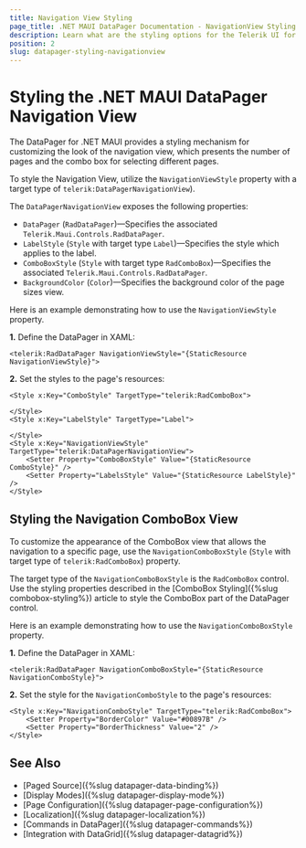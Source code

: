```yaml
---
title: Navigation View Styling
page_title: .NET MAUI DataPager Documentation - NavigationView Styling
description: Learn what are the styling options for the Telerik UI for .NET MAUI DataPager NavigationView view.
position: 2
slug: datapager-styling-navigationview
---
```


# Styling the .NET MAUI DataPager Navigation View

The DataPager for .NET MAUI provides a styling mechanism for customizing the look of the navigation view, which presents the number of pages and the combo box for selecting different pages.

To style the Navigation View, utilize the `NavigationViewStyle` property with a target type of `telerik:DataPagerNavigationView`). 

The `DataPagerNavigationView` exposes the following properties:
* `DataPager` (`RadDataPager`)&mdash;Specifies the associated `Telerik.Maui.Controls.RadDataPager`.
* `LabelStyle` (`Style` with target type `Label`)&mdash;Specifies the style which applies to the label.
* `ComboBoxStyle` (`Style` with target type `RadComboBox`)&mdash;Specifies the associated `Telerik.Maui.Controls.RadDataPager`.
* `BackgroundColor` (`Color`)&mdash;Specifies the background color of the page sizes view.

Here is an example demonstrating how to use the `NavigationViewStyle` property.

**1.** Define the DataPager in XAML:

```XAML
<telerik:RadDataPager NavigationViewStyle="{StaticResource NavigationViewStyle}">
```

**2.** Set the styles to the page's resources:

```XAML
<Style x:Key="ComboStyle" TargetType="telerik:RadComboBox">

</Style>
<Style x:Key="LabelStyle" TargetType="Label">

</Style>
<Style x:Key="NavigationViewStyle" TargetType="telerik:DataPagerNavigationView">
    <Setter Property="ComboBoxStyle" Value="{StaticResource ComboStyle}" />
    <Setter Property="LabelsStyle" Value="{StaticResource LabelStyle}" />
</Style>
```

## Styling the Navigation ComboBox View

To customize the appearance of the ComboBox view that allows the navigation to a specific page, use the `NavigationComboBoxStyle` (`Style` with target type of `telerik:RadComboBox`) property.

The target type of the `NavigationComboBoxStyle` is the `RadComboBox` control. Use the styling properties described in the [ComboBox Styling]({%slug combobox-styling%}) article to style the ComboBox part of the DataPager control. 

Here is an example demonstrating how to use the `NavigationComboBoxStyle` property.

**1.** Define the DataPager in XAML:

```XAML
<telerik:RadDataPager NavigationComboBoxStyle="{StaticResource NavigationComboStyle}">
```

**2.** Set the style for the `NavigationComboStyle` to the page's resources:

```XAML
<Style x:Key="NavigationComboStyle" TargetType="telerik:RadComboBox">
    <Setter Property="BorderColor" Value="#00897B" />
    <Setter Property="BorderThickness" Value="2" />
</Style>
```

## See Also

- [Paged Source]({%slug datapager-data-binding%})
- [Display Modes]({%slug datapager-display-mode%})
- [Page Configuration]({%slug datapager-page-configuration%})
- [Localization]({%slug datapager-localization%})
- [Commands in DataPager]({%slug datapager-commands%})
- [Integration with DataGrid]({%slug datapager-datagrid%})